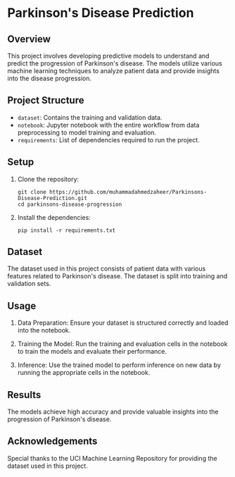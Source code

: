 # Parkinson's Disease Prediction

## Overview
This project involves developing predictive models to understand and predict the progression of Parkinson's disease. The models utilize various machine learning techniques to analyze patient data and provide insights into the disease progression.

## Project Structure
- `dataset`: Contains the training and validation data.
- `notebook`: Jupyter notebook with the entire workflow from data preprocessing to model training and evaluation.
- `requirements`: List of dependencies required to run the project.

## Setup
1. Clone the repository:
   ```
   git clone https://github.com/muhammadahmedzaheer/Parkinsons-Disease-Prediction.git
   cd parkinsons-disease-progression

2. Install the dependencies:
   ```
   pip install -r requirements.txt

## Dataset
The dataset used in this project consists of patient data with various features related to Parkinson's disease. The dataset is split into training and validation sets.

## Usage
1. Data Preparation:
Ensure your dataset is structured correctly and loaded into the notebook.

2. Training the Model:
Run the training and evaluation cells in the notebook to train the models and evaluate their performance.

3. Inference:
Use the trained model to perform inference on new data by running the appropriate cells in the notebook.

## Results
The models achieve high accuracy and provide valuable insights into the progression of Parkinson's disease.

## Acknowledgements
Special thanks to the UCI Machine Learning Repository for providing the dataset used in this project.
